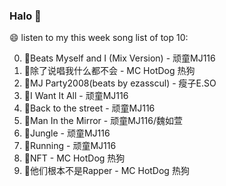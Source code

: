 

### Halo 👋

😄 listen to my this week song list of top 10:

0. 🌈Beats Myself and I (Mix Version) - 顽童MJ116
1. 🌈除了说唱我什么都不会 - MC HotDog 热狗
2. 🌈MJ Party2008(beats by ezasscul) - 瘦子E.SO
3. 🌈I Want It All - 顽童MJ116
4. 🌈Back to the street - 顽童MJ116
5. 🌈Man In the Mirror - 顽童MJ116/魏如萱
6. 🌈Jungle - 顽童MJ116
7. 🌈Running - 顽童MJ116
8. 🌈NFT - MC HotDog 热狗
9. 🌈他们根本不是Rapper - MC HotDog 热狗

